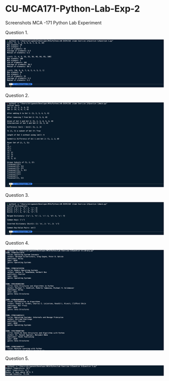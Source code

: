 # CU-MCA171-Python-Lab-Exp-2

Screenshots MCA -171 Python Lab Experiment 

Question 1.

![Question1](./Screenshots/Question_1.png)

Question 2.

![Question1](./Screenshots/Question_2.png)

Question 3.

![Question1](./Screenshots/Question_3.png)

Question 4.

![Question1](./Screenshots/Question_4.png)

Question 5.

![Question1](./Screenshots/Question_5.png)
